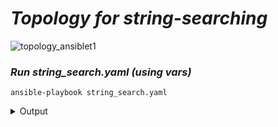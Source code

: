 # ***Topology for string-searching***

![topology_ansiblet1](https://user-images.githubusercontent.com/50756076/58367722-a2c46780-7ee2-11e9-83c0-2cfe1c9e01cd.jpg)
### ***Run string_search.yaml (using vars)***
```
ansible-playbook string_search.yaml
```
<details>
<summary>Output</summary>
<pre>

PLAY [Routers] **********************************************************************************

TASK [Get conf vars] ****************************************************************************
ok: [R10]
ok: [R1]
ok: [R4]
ok: [R7]
ok: [R2]
ok: [R3]
ok: [R8]
ok: [R9]
ok: [R5]
ok: [R6]

TASK [Get login vars] ***************************************************************************
ok: [R10]
ok: [R1]
ok: [R4]
ok: [R7]
ok: [R2]
ok: [R3]
ok: [R8]
ok: [R9]
ok: [R5]
ok: [R6]

TASK [Define login] *****************************************************************************
ok: [R10]
ok: [R1]
ok: [R7]
ok: [R4]
ok: [R2]
ok: [R3]
ok: [R8]
ok: [R9]
ok: [R5]
ok: [R6]

TASK [Show ip interface brief] ******************************************************************
ok: [R10]
ok: [R4]
ok: [R7]
ok: [R1]
ok: [R2]
ok: [R3]
ok: [R8]
ok: [R5]
ok: [R9]
ok: [R6]

TASK [check line; ip address 20.0.0.1 255.255.255.252 (skipp if exists)] ************************
ok: [R10] => {
    "msg": "ip address 20.0.0.1 255.255.255.252 is missing"
}
skipping: [R1]
ok: [R4] => {
    "msg": "ip address 20.0.0.1 255.255.255.252 is missing"
}
ok: [R7] => {
    "msg": "ip address 20.0.0.1 255.255.255.252 is missing"
}
ok: [R2] => {
    "msg": "ip address 20.0.0.1 255.255.255.252 is missing"
}
ok: [R3] => {
    "msg": "ip address 20.0.0.1 255.255.255.252 is missing"
}
ok: [R9] => {
    "msg": "ip address 20.0.0.1 255.255.255.252 is missing"
}
ok: [R8] => {
    "msg": "ip address 20.0.0.1 255.255.255.252 is missing"
}
ok: [R5] => {
    "msg": "ip address 20.0.0.1 255.255.255.252 is missing"
}
ok: [R6] => {
    "msg": "ip address 20.0.0.1 255.255.255.252 is missing"
}

TASK [check line; ntp server 10.100.100.100 (skipp if exists))] *********************************
ok: [R10] => {
    "msg": "line:ntp server 10.100.100.100 is missing"
}
ok: [R1] => {
    "msg": "line:ntp server 10.100.100.100 is missing"
}
ok: [R4] => {
    "msg": "line:ntp server 10.100.100.100 is missing"
}
skipping: [R7]
ok: [R2] => {
    "msg": "line:ntp server 10.100.100.100 is missing"
}
ok: [R3] => {
    "msg": "line:ntp server 10.100.100.100 is missing"
}
ok: [R8] => {
    "msg": "line:ntp server 10.100.100.100 is missing"
}
ok: [R9] => {
    "msg": "line:ntp server 10.100.100.100 is missing"
}
ok: [R5] => {
    "msg": "line:ntp server 10.100.100.100 is missing"
}
ok: [R6] => {
    "msg": "line:ntp server 10.100.100.100 is missing"
}

TASK [check line; ip route 20.0.0.0 255.254.0.0 10.0.0.2 (skipp if exists))] ********************
skipping: [R10]
ok: [R1] => {
    "msg": "line:ip route 20.0.0.0 255.254.0.0 10.0.0.2 is missing"
}
ok: [R4] => {
    "msg": "line:ip route 20.0.0.0 255.254.0.0 10.0.0.2 is missing"
}
ok: [R7] => {
    "msg": "line:ip route 20.0.0.0 255.254.0.0 10.0.0.2 is missing"
}
ok: [R2] => {
    "msg": "line:ip route 20.0.0.0 255.254.0.0 10.0.0.2 is missing"
}
ok: [R3] => {
    "msg": "line:ip route 20.0.0.0 255.254.0.0 10.0.0.2 is missing"
}
ok: [R8] => {
    "msg": "line:ip route 20.0.0.0 255.254.0.0 10.0.0.2 is missing"
}
ok: [R9] => {
    "msg": "line:ip route 20.0.0.0 255.254.0.0 10.0.0.2 is missing"
}
ok: [R5] => {
    "msg": "line:ip route 20.0.0.0 255.254.0.0 10.0.0.2 is missing"
}
ok: [R6] => {
    "msg": "line:ip route 20.0.0.0 255.254.0.0 10.0.0.2 is missing"
}

TASK [check line; ip domain name test.com (skipp if exists))] ***********************************
skipping: [R1]
skipping: [R4]
skipping: [R10]
skipping: [R7]
skipping: [R2]
skipping: [R3]
skipping: [R8]
skipping: [R9]
skipping: [R6]
skipping: [R5]

PLAY RECAP **************************************************************************************
R1                         : ok=6    changed=0    unreachable=0    failed=0    skipped=2    rescued=0    ignored=0
R10                        : ok=6    changed=0    unreachable=0    failed=0    skipped=2    rescued=0    ignored=0
R2                         : ok=7    changed=0    unreachable=0    failed=0    skipped=1    rescued=0    ignored=0
R3                         : ok=7    changed=0    unreachable=0    failed=0    skipped=1    rescued=0    ignored=0
R4                         : ok=7    changed=0    unreachable=0    failed=0    skipped=1    rescued=0    ignored=0
R5                         : ok=7    changed=0    unreachable=0    failed=0    skipped=1    rescued=0    ignored=0
R6                         : ok=7    changed=0    unreachable=0    failed=0    skipped=1    rescued=0    ignored=0
R7                         : ok=6    changed=0    unreachable=0    failed=0    skipped=2    rescued=0    ignored=0
R8                         : ok=7    changed=0    unreachable=0    failed=0    skipped=1    rescued=0    ignored=0
R9                         : ok=7    changed=0    unreachable=0    failed=0    skipped=1    rescued=0    ignored=0

</pre>
</details>
